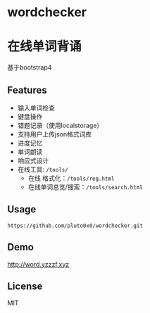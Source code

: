 # wordchecker
# 在线单词背诵
基于bootstrap4
## Features
- 输入单词检查
- 键盘操作
- 错题记录（使用localstorage）
- 支持用户上传json格式词库
- 进度记忆
- 单词朗读
- 响应式设计
- 在线工具: `/tools/`
  - 在线 格式化：`/tools/reg.html`
  - 在线单词总览/搜索：`/tools/search.html`

## Usage
``` shell
https://github.com/pluto0x0/wordchecker.git
```
## Demo
http://word.yzzzf.xyz

## License
MIT